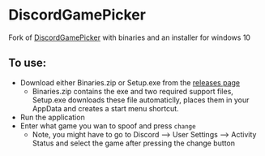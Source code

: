 # DiscordGamePicker
Fork of [DiscordGamePicker](https://github.com/TichShowers/DiscordGamePicker) with binaries and an installer for windows 10 

## To use:

- Download either Binaries.zip or Setup.exe from the [releases page](https://github.com/TheBozzz34/DiscordGamePicker/releases/latest)
  - Binaries.zip contains the exe and two required support files, Setup.exe downloads these file automaticlly, places them in your AppData and creates a start menu shortcut.
- Run the application
- Enter what game you wan to spoof and press `change`
  - Note, you might have to go to Discord --> User Settings --> Activity Status and select the game after pressing the change button
